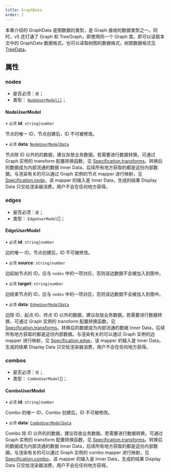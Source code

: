 ```yaml
---
title: GraphData
order: 1
---
```


本章介绍的 GraphData 是图数据的类型，是 Graph 接收的数据类型之一。同时，v5 还打通了 Graph 和 TreeGraph，即使用同一个 Graph 类，即可以读取本文中的 GraphData 数据格式，也可以读取树图的数据格式，树图数据格式见 [TreeData](./TreeData.zh.md)。

## 属性

### nodes

- 是否必须：`是`；
- 类型： [`NodeUserModel[]`](#NodeUserModel)；

#### NodeUserModel

• `必须` **id**: `string|number`

节点的唯一 ID，节点创建后，ID 不可被修改。

• `必须` **data**: [`NodeUserModelData`](./NodeUserModelData.zh.md)

节点除 ID 以外的的数据，建议存放业务数据。若需要进行数据转换，可通过 Graph 实例的 transform 配置转换函数，见 [Specification.transforms](TODO)。转换后的数据成为内部流通的数据 Inner Data，后续所有地方获取的都是这份内部数据。与渲染有关的可以通过 Graph 实例的节点 mapper 进行映射，见 [Specification.node](TODO)，该 mapper 的输入是 Inner Data，生成的结果 Display Data 只交给渲染器消费，用户不会在任何地方获得。

### edges

- 是否必须：`是`；
- 类型： `EdgeUserModel`[]；

#### EdgeUserModel

• `必须` **id**: `string|number`

边的唯一 ID，节点创建后，ID 不可被修改。

• `必须` **source**: `string|number`

边起始节点的 ID，应与 `nodes` 中的一项对应，否则该边数据不会被加入到图中。

• `必须` **target**: `string|number`

边结束节点的 ID，应与 `nodes` 中的一项对应，否则该边数据不会被加入到图中。

• `必须` **data**: [`EdgeUserModelData`](./EgdeUserModelData.zh.md)

边除 ID、起点 ID、终点 ID 以外的数据，建议存放业务数据。若需要进行数据转换，可通过 Graph 实例的 transform 配置转换函数，见 [Specification.transforms](TODO)。转换后的数据成为内部流通的数据 Inner Data，后续所有地方获取的都是这份内部数据。与渲染有关的可以通过 Graph 实例的边 mapper 进行映射，见 [Specification.edge](TODO)，该 mapper 的输入是 Inner Data，生成的结果 Display Data 只交给渲染器消费，用户不会在任何地方获得。

### combos

- 是否必须：`否`；
- 类型： `ComboUserModel`[]；

#### ComboUserModel

• `必须` **id**: `string|number`

Combo 的唯一 ID，Combo 创建后，ID 不可被修改。

• `必须` **data**: [`ComboUserModelData`](./ComboUserModelData.zh.md)

Combo 除 ID 以外的的数据，建议存放业务数据。若需要进行数据转换，可通过 Graph 实例的 transform 配置转换函数，见 [Specification.transforms](TODO)。转换后的数据成为内部流通的数据 Inner Data，后续所有地方获取的都是这份内部数据。与渲染有关的可以通过 Graph 实例的 combo mapper 进行映射，见 [Specification.combo](TODO)，该 mapper 的输入是 Inner Data，生成的结果 Display Data 只交给渲染器消费，用户不会在任何地方获得。
